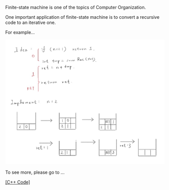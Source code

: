 Finite-state machine is one of the topics of Computer Organization.

One important application of finite-state machine is to convert a recursive code to an iterative one.

For example...

![Sum(1+...+n) by recursive to iterative](https://raw.githubusercontent.com/alicia6174/Finite-state-machine/master/Rec2ItrSum/Rec2ItrSum.jpg)

To see more, please go to ...

[[C++ Code]](https://github.com/alicia6174/Finite-state-machine)